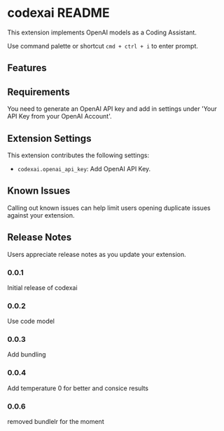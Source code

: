 # codexai README

This extension implements OpenAI models as a Coding Assistant.

Use command palette or shortcut `cmd + ctrl + i` to enter prompt.

## Features

## Requirements

You need to generate an OpenAI API key and add in settings under 'Your API Key from your OpenAI Account'.

## Extension Settings

This extension contributes the following settings:

- `codexai.openai_api_key`: Add OpenAI API Key.

## Known Issues

Calling out known issues can help limit users opening duplicate issues against your extension.

## Release Notes

Users appreciate release notes as you update your extension.

### 0.0.1

Initial release of codexai

### 0.0.2

Use code model

### 0.0.3

Add bundling

### 0.0.4

Add temperature 0 for better and consice results

### 0.0.6

removed bundlelr for the moment
